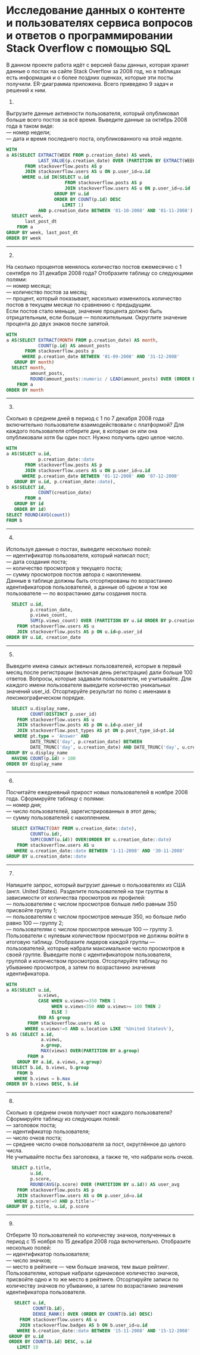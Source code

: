 # Исследование данных о контенте и пользователях сервиса вопросов и ответов о программировании Stack Overflow с помощью SQL

В данном проекте работа идёт с версией базы данных, которая хранит данные о постах на сайте Stack Overflow за 2008 год, но в таблицах есть информация и о более поздних оценках, которые эти посты получили. ER-диаграмма приложена.
Всего приведено 9 задач и решений к ним.

1.
Выгрузите данные активности пользователя, который опубликовал больше всего постов за всё время. Выведите данные за октябрь 2008 года в таком виде:  
— номер недели;  
— дата и время последнего поста, опубликованного на этой неделе.

```sql
WITH
a AS(SELECT EXTRACT(WEEK FROM p.creation_date) AS week, 
            LAST_VALUE(p.creation_date) OVER (PARTITION BY EXTRACT(WEEK FROM p.creation_date)) AS last_post_dt
       FROM stackoverflow.posts AS p
       JOIN stackoverflow.users AS u ON p.user_id=u.id
      WHERE u.id IN(SELECT u.id
                      FROM stackoverflow.posts AS p
                      JOIN stackoverflow.users AS u ON p.user_id=u.id
                  GROUP BY u.id
                  ORDER BY COUNT(p.id) DESC
                     LIMIT 1)
            AND p.creation_date BETWEEN '01-10-2008' AND '01-11-2008')
  SELECT week,
       last_post_dt
    FROM a
GROUP BY week, last_post_dt
ORDER BY week
```

-------------------------------------------------------------------------


2. 
На сколько процентов менялось количество постов ежемесячно с 1 сентября по 31 декабря 2008 года? Отобразите таблицу со следующими полями:  
— номер месяца;  
— количество постов за месяц;  
— процент, который показывает, насколько изменилось количество постов в текущем месяце по сравнению с предыдущим.  
Если постов стало меньше, значение процента должно быть отрицательным, если больше — положительным. Округлите значение процента до двух знаков после запятой.

```sql
WITH
a AS(SELECT EXTRACT(MONTH FROM p.creation_date) AS month,
            COUNT(p.id) AS amount_posts 
       FROM stackoverflow.posts p
      WHERE p.creation_date BETWEEN '01-09-2008' AND '31-12-2008'
   GROUP BY month)
  SELECT month,
         amount_posts,
         ROUND(amount_posts::numeric / LEAD(amount_posts) OVER (ORDER BY amount_posts) * 100 - 100, 2) AS previous_month_posts 
    FROM a
ORDER BY month
```

-------------------------------------------------------------------------

3.

Сколько в среднем дней в период с 1 по 7 декабря 2008 года включительно пользователи взаимодействовали с платформой? Для каждого пользователя отберите дни, в которые он или она опубликовали хотя бы один пост. Нужно получить одно целое число.

```sql
WITH 
a AS(SELECT u.id,
            p.creation_date::date
       FROM stackoverflow.posts AS p
       JOIN stackoverflow.users AS u ON p.user_id=u.id
      WHERE p.creation_date BETWEEN '01-12-2008' AND '07-12-2008'
   GROUP BY u.id, p.creation_date::date), 
b AS(SELECT id,
            COUNT(creation_date)
       FROM a
   GROUP BY id
   ORDER BY id)
SELECT ROUND(AVG(count))
FROM b
```

-------------------------------------------------------------------------

4.
Используя данные о постах, выведите несколько полей:  
— идентификатор пользователя, который написал пост;  
— дата создания поста;  
— количество просмотров у текущего поста;  
— сумму просмотров постов автора с накоплением.  
Данные в таблице должны быть отсортированы по возрастанию идентификаторов пользователей, а данные об одном и том же пользователе — по возрастанию даты создания поста.

```sql
  SELECT u.id,
         p.creation_date,
         p.views_count,
         SUM(p.views_count) OVER (PARTITION BY u.id ORDER BY p.creation_date)
    FROM stackoverflow.users AS u
    JOIN stackoverflow.posts AS p ON u.id=p.user_id
ORDER BY u.id, creation_date
```

-------------------------------------------------------------------------

5.
Выведите имена самых активных пользователей, которые в первый месяц после регистрации (включая день регистрации) дали больше 100 ответов. Вопросы, которые задавали пользователи, не учитывайте. Для каждого имени пользователя выведите количество уникальных значений user_id. Отсортируйте результат по полю с именами в лексикографическом порядке.


```sql
  SELECT u.display_name,
         COUNT(DISTINCT p.user_id)
    FROM stackoverflow.users AS u
    JOIN stackoverflow.posts AS p ON u.id=p.user_id
    JOIN stackoverflow.post_types AS pt ON p.post_type_id=pt.id
   WHERE pt.type = 'Answer' AND 
         DATE_TRUNC('day', p.creation_date) BETWEEN
         DATE_TRUNC('day', u.creation_date) AND DATE_TRUNC('day', u.creation_date) + INTERVAL '1 month' 
GROUP BY u.display_name
  HAVING COUNT(p.id) > 100
ORDER BY display_name
```

-------------------------------------------------------------------------

6.
Посчитайте ежедневный прирост новых пользователей в ноябре 2008 года. Сформируйте таблицу с полями:  
— номер дня;  
— число пользователей, зарегистрированных в этот день;  
— сумму пользователей с накоплением.

```sql
  SELECT EXTRACT(DAY FROM u.creation_date::date),
         COUNT(u.id),
         SUM(COUNT(u.id)) OVER(ORDER BY u.creation_date::date)
    FROM stackoverflow.users AS u
   WHERE u.creation_date::date BETWEEN '1-11-2008' AND '30-11-2008'
GROUP BY u.creation_date::date
```

-------------------------------------------------------------------------

7.
Напишите запрос, который выгрузит данные о пользователях из США (англ. United States). Разделите пользователей на три группы в зависимости от количества просмотров их профилей:  
— пользователям с числом просмотров больше либо равным 350 присвойте группу 1;  
— пользователям с числом просмотров меньше 350, но больше либо равно 100 — группу 2;  
— пользователям с числом просмотров меньше 100 — группу 3.  
Пользователи с нулевым количеством просмотров не должны войти в итоговую таблицу. Отобразите лидеров каждой группы — пользователей, которые набрали максимальное число просмотров в своей группе. Выведите поля с идентификатором пользователя, группой и количеством просмотров. Отсортируйте таблицу по убыванию просмотров, а затем по возрастанию значения идентификатора.

```sql
WITH
a AS(SELECT u.id,
            u.views,
            CASE WHEN u.views>=350 THEN 1
                 WHEN u.views<350 AND u.views>= 100 THEN 2
                 ELSE 3
            END AS group
        FROM stackoverflow.users AS u
       WHERE u.views!=0 AND u.location LIKE '%United States%'),
b AS (SELECT a.id,
             a.views,
             a.group,
             MAX(views) OVER(PARTITION BY a.group)
        FROM a 
    GROUP BY a.id, a.views, a.group)
  SELECT b.id, b.views, b.group
    FROM b 
   WHERE b.views = b.max
ORDER BY b.views DESC, b.id
```

-------------------------------------------------------------------------

8.
Сколько в среднем очков получает пост каждого пользователя?
Сформируйте таблицу из следующих полей:  
— заголовок поста;  
— идентификатор пользователя;  
— число очков поста;  
— среднее число очков пользователя за пост, округлённое до целого числа.  
Не учитывайте посты без заголовка, а также те, что набрали ноль очков.

```sql
  SELECT p.title,
         u.id,
         p.score,
         ROUND(AVG(p.score) OVER (PARTITION BY u.id)) AS user_avg
    FROM stackoverflow.posts AS p
    JOIN stackoverflow.users AS u ON p.user_id=u.id
   WHERE p.score!=0 AND p.title!=''
GROUP BY p.title, u.id, p.score
```

-------------------------------------------------------------------------

9.
Отберите 10 пользователей по количеству значков, полученных в период с 15 ноября по 15 декабря 2008 года включительно. Отобразите несколько полей:  
— идентификатор пользователя;  
— число значков;  
— место в рейтинге — чем больше значков, тем выше рейтинг.  
Пользователям, которые набрали одинаковое количество значков, присвойте одно и то же место в рейтинге. Отсортируйте записи по количеству значков по убыванию, а затем по возрастанию значения идентификатора пользователя.

```sql
   SELECT u.id,
          COUNT(b.id),
          DENSE_RANK() OVER (ORDER BY COUNT(b.id) DESC)
     FROM stackoverflow.users AS u
     JOIN stackoverflow.badges AS b ON b.user_id=u.id
    WHERE b.creation_date::date BETWEEN '15-11-2008' AND '15-12-2008'
 GROUP BY u.id
 ORDER BY COUNT(b.id) DESC, u.id
    LIMIT 10
```

